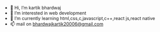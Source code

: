 - 👋 Hi, I’m kartik bhardwaj
- 👀 I’m interested in web development
- 🌱 I’m currently learning html,css,c,javascript,c++,react js,react native
- 📫 mail on bhardwajkartik20006@gmail.com

<!---
kartikbhardwaj12/kartikbhardwaj12 is a ✨ special ✨ repository because its `README.md` (this file) appears on your GitHub profile.
You can click the Preview link to take a look at your changes.
--->
